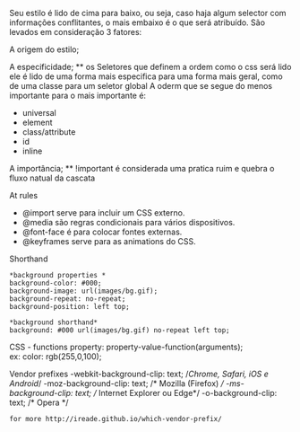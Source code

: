 Seu estilo é lido de cima para baixo, ou seja, caso haja algum selector com informações conflitantes, o mais embaixo é o que será atribuído.
São levados em consideração 3 fatores:

A origem do estilo;

A especificidade; ** os Seletores que definem a ordem como o css será lido ele é lido de uma forma mais especifica para uma forma mais geral, como de uma classe para um seletor global 
A oderm que se segue do menos importante para o mais importante é:
<ul>
<li>universal</li>
<li>element</li>
<li>class/attribute</li>
<li>id</li>
<li>inline</li>
</ul>

A importância; ** !important é considerada uma pratica ruim e quebra  o fluxo natual da cascata

At rules

<ul><li>@import serve para incluir um CSS externo.</li><li>@media são regras condicionais para vários dispositivos.</li><li>@font-face é para colocar fontes externas.</li><li>@keyframes serve para as animations do CSS.</li></ul>

Shorthand

    *background properties *
    background-color: #000;
    background-image: url(images/bg.gif);
    background-repeat: no-repeat;
    background-position: left top;

    *background shorthand*
    background: #000 url(images/bg.gif) no-repeat left top;


CSS - functions
    property: property-value-function(arguments);    
    ex: color: rgb(255,0,100);

Vendor prefixes
    -webkit-background-clip: text; /*Chrome, Safari, iOS e Android*/
	-moz-background-clip: text; /* Mozilla (Firefox) */
	-ms-background-clip: text; /* Internet Explorer ou Edge*/
	-o-background-clip: text; /* Opera */

    for more http://ireade.github.io/which-vendor-prefix/